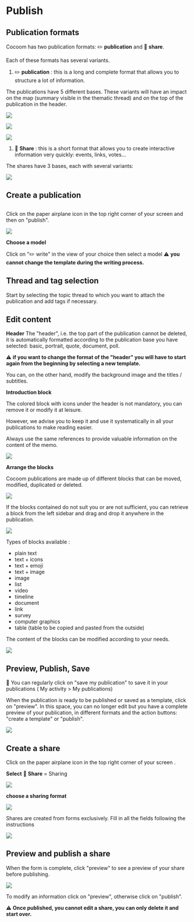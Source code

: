# Publish

## Publication formats

Cocoom has two publication formats: ✏️ **publication** and 📣 **share**.

Each of these formats has several variants.


1. ✏️ **publication** : this is a long and complete format that allows you to structure a lot of information.

The publications have 5 different bases. 
These variants will have an impact on the map (summary visible in the thematic thread) and on the top of the publication in the header.


![](https://paper-attachments.dropbox.com/s_FD54F733FF3B406BE1B2AF18017B38E8E6AE6D58DDB5BB39B0FC5BDD453F2A07_1589061000875_Plan+de+travail+45cocoom-guides_EN.png)

![](https://paper-attachments.dropbox.com/s_FD54F733FF3B406BE1B2AF18017B38E8E6AE6D58DDB5BB39B0FC5BDD453F2A07_1589061000893_Plan+de+travail+46cocoom-guides_EN.png)

![](https://paper-attachments.dropbox.com/s_FD54F733FF3B406BE1B2AF18017B38E8E6AE6D58DDB5BB39B0FC5BDD453F2A07_1589061000909_Plan+de+travail+47cocoom-guides_EN.png)




1. 📣 **Share** : this is a short format that allows you to create interactive information very quickly: events, links, votes...

The shares have 3 bases, each with several variants:

![](https://paper-attachments.dropbox.com/s_FD54F733FF3B406BE1B2AF18017B38E8E6AE6D58DDB5BB39B0FC5BDD453F2A07_1589061070250_Plan+de+travail+37cocoom-guides_EN.png)



## Create a publication
## 

Click on the paper airplane icon in the top right corner of your screen and then on "publish".


![](https://paper-attachments.dropbox.com/s_E9C21B30DF11A810DDB8414A9252E337025E24BE7A3564F81A0C35832C970438_1589117477491_image.png)


**Choose a model** 

Click on "✏️ write" in the view of your choice then select a model 
⚠️ **you cannot change the template during the writing process.**


## Thread and tag selection

Start by selecting the topic thread to which you want to attach the publication and add tags if necessary.


## Edit content

**Header** 
The "header", i.e. the top part of the publication cannot be deleted, it is automatically formatted according to the publication base you have selected: basic, portrait, quote, document, poll.

⚠️ **if you want to change the format of the "header" you will have to start again from the beginning by selecting a new template.**

You can, on the other hand, modify the background image and the titles / subtitles.


**Introduction block**

The colored block with icons under the header is not mandatory, you can remove it or modify it at leisure.

However, we advise you to keep it and use it systematically in all your publications to make reading easier. 

Always use the same references to provide valuable information on the content of the memo.

![](https://paper-attachments.dropbox.com/s_FD54F733FF3B406BE1B2AF18017B38E8E6AE6D58DDB5BB39B0FC5BDD453F2A07_1589061312028_Plan+de+travail+35cocoom-guides-2.png)


**Arrange the blocks** 

Cocoom publications are made up of different blocks that can be moved, modified, duplicated or deleted. 

![](https://paper-attachments.dropbox.com/s_FD54F733FF3B406BE1B2AF18017B38E8E6AE6D58DDB5BB39B0FC5BDD453F2A07_1589061388605_Plan+de+travail+37cocoom-guides-2.png)


If the blocks contained do not suit you or are not sufficient, you can retrieve a block from the left sidebar and drag and drop it anywhere in the publication.


![](https://paper-attachments.dropbox.com/s_FD54F733FF3B406BE1B2AF18017B38E8E6AE6D58DDB5BB39B0FC5BDD453F2A07_1589061429380_Plan+de+travail+34cocoom-guides-2.png)


Types of blocks available :

- plain text
- text + icons
- text + emoji
- text + image
- image
- list
- video
- timeline
- document
- link
- survey
- computer graphics
- table (table to be copied and pasted from the outside)

The content of the blocks can be modified according to your needs.


![](https://paper-attachments.dropbox.com/s_FD54F733FF3B406BE1B2AF18017B38E8E6AE6D58DDB5BB39B0FC5BDD453F2A07_1589061474166_Plan+de+travail+36cocoom-guides-2.png)



## Preview, Publish, Save

💾 You can regularly click on "save my publication" to save it in your publications ( My activity > My publications)

When the publication is ready to be published or saved as a template, click on "preview". In this space, you can no longer edit but you have a complete preview of your publication, in different formats and the action buttons: "create a template" or "publish". 


![](https://paper-attachments.dropbox.com/s_98A78F08C1D5C044185E280B78E5E1C876CD2564461C7FDC803B86EB9093B8AA_1589058228479_Plan+de+travail+53cocoom-guides_EN.png)



## Create a share

Click on the paper airplane icon in the top right corner of your screen .

**Select** 📣 **Share** = Sharing


![](https://paper-attachments.dropbox.com/s_E9C21B30DF11A810DDB8414A9252E337025E24BE7A3564F81A0C35832C970438_1589117631938_image.png)




**choose a sharing format**

![](https://paper-attachments.dropbox.com/s_FD54F733FF3B406BE1B2AF18017B38E8E6AE6D58DDB5BB39B0FC5BDD453F2A07_1589061612280_Plan+de+travail+51cocoom-guides_EN.png)


Shares are created from forms exclusively.
Fill in all the fields following the instructions


![](https://paper-attachments.dropbox.com/s_FD54F733FF3B406BE1B2AF18017B38E8E6AE6D58DDB5BB39B0FC5BDD453F2A07_1589061662184_Plan+de+travail+52cocoom-guides_EN.png)

## Preview and publish a share

When the form is complete, click "preview" to see a preview of your share before publishing.


![](https://paper-attachments.dropbox.com/s_FD54F733FF3B406BE1B2AF18017B38E8E6AE6D58DDB5BB39B0FC5BDD453F2A07_1589061705898_Plan+de+travail+56cocoom-guides_EN.png)


To modify an information click on "preview", otherwise click on "publish".

⚠️ **Once published, you cannot edit a share, you can only delete it and start over.**


